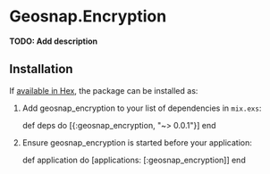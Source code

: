 # Geosnap.Encryption

**TODO: Add description**

## Installation

If [available in Hex](https://hex.pm/docs/publish), the package can be installed as:

  1. Add geosnap_encryption to your list of dependencies in `mix.exs`:

        def deps do
          [{:geosnap_encryption, "~> 0.0.1"}]
        end

  2. Ensure geosnap_encryption is started before your application:

        def application do
          [applications: [:geosnap_encryption]]
        end

